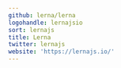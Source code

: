 ```yaml
---
github: lerna/lerna
logohandle: lernajsio
sort: lernajs
title: Lerna
twitter: lernajs
website: 'https://lernajs.io/'
---
```

